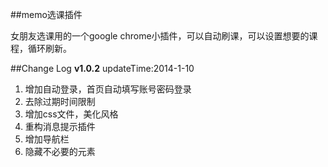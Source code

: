 ##memo选课插件

女朋友选课用的一个google chrome小插件，可以自动刷课，可以设置想要的课程，循环刷新。

##Change Log
**v1.0.2**
updateTime:2014-1-10

1. 增加自动登录，首页自动填写账号密码登录
2. 去除过期时间限制
3. 增加css文件，美化风格
4. 重构消息提示插件
5. 增加导航栏
6. 隐藏不必要的元素

